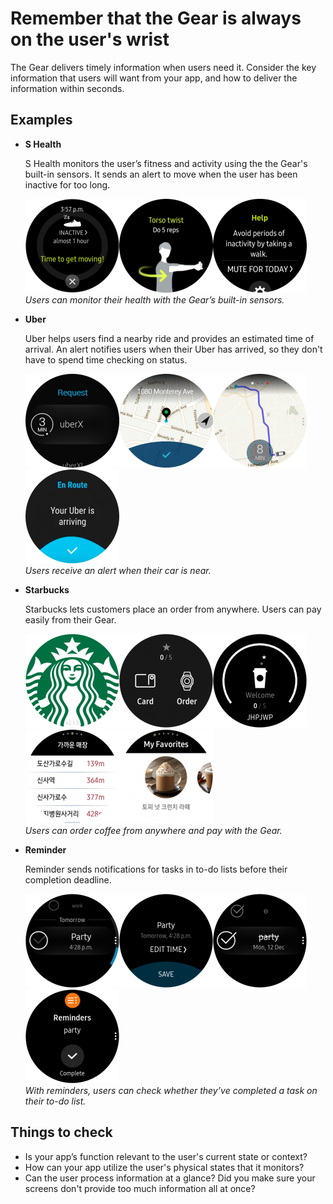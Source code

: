 ﻿# Remember that the Gear is always on the user's wrist



The Gear delivers timely information when users need it. Consider the key information that users will want from your app, and how to deliver the information within seconds.

## Examples


-   **S Health**

    S Health monitors the user’s fitness and activity using the the Gear's built-in sensors. It sends an alert to move when the user has been inactive for too long.

    ![](media/bestpractice_shealth_1-150x150.png)![](media/bestpractice_shealth_2-150x150.png)![](media/bestpractice_shealth_3-150x150.png)  
    *Users can monitor their health with the Gear’s built-in sensors.*

-   **Uber**

    Uber helps users find a nearby ride and provides an estimated time of arrival. An alert notifies users when their Uber has arrived, so they don't have to spend time checking on status.

    ![](media/bestpractice_uber_1-150x150.png)![](media/bestpractice_uber_2-150x150.png)![](media/bestpractice_uber_3-150x150.png)![](media/bestpractice_uber_4-150x150.png)  
    *Users receive an alert when their car is near.*

-   **Starbucks**

    Starbucks lets customers place an order from anywhere. Users can pay easily from their Gear.

    ![](media/bestpractice_starbucksr_1-150x150.png)![](media/bestpractice_starbucksr_2-150x150.png)![](media/bestpractice_starbucksr_3-150x150.png)![](media/bestpractice_starbucksr_4-150x150.png)![](media/bestpractice_starbucksr_5-150x150.png)  
    *Users can order coffee from anywhere and pay with the Gear.*

-   **Reminder**

    Reminder sends notifications for tasks in to-do lists before their completion deadline.

    ![](media/bestpractice_reminder_1-150x150.png)![](media/bestpractice_reminder_2-150x150.png)![](media/bestpractice_reminder_3-150x150.png)![](media/bestpractice_reminder_4-150x150.png)  
    *With reminders, users can check whether they’ve completed a task on their to-do list.*

## Things to check

-   Is your app’s function relevant to the user's current state or context?
-   How can your app utilize the user's physical states that it monitors?
-   Can the user process information at a glance? Did you make sure your screens don't provide too much information all at once?
